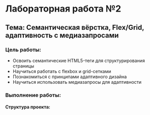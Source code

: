 # Лабораторная работа №2

## Тема: Семантическая вёрстка, Flex/Grid, адаптивность с медиазапросами

### Цель работы:
- Освоить семантические HTML5-теги для структурирования страницы
- Научиться работать с flexbox и grid-сетками  
- Познакомиться с принципами адаптивного дизайна
- Научиться использовать медиазапросы для адаптивности

### Выполнение работы:

#### Структура проекта: